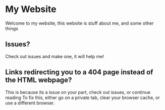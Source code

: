 # My Website
Welcome to my website, this website is stuff about me, and some other things


## Issues?
Check out issues and make one, it will help me!


## Links redirecting you to a 404 page instead of the HTML webpage?
This is because its a issue on your part, check out issues, or continue reading
To fix this, either go on a private tab, clear your browser cache, or use a different browser.
